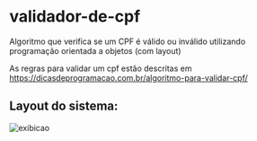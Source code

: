 # validador-de-cpf
Algoritmo que verifica se um CPF é válido ou inválido utilizando programação orientada a objetos (com layout)

As regras para validar um cpf estão descritas em https://dicasdeprogramacao.com.br/algoritmo-para-validar-cpf/
## Layout do sistema:
![exibicao](https://user-images.githubusercontent.com/108037302/196007867-eb2b3f1c-1713-4af5-b4bb-5d7fe0e39d8c.gif)
